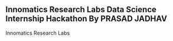 ## Innomatics Research Labs Data Science Internship Hackathon By PRASAD JADHAV
Innomatics Research Labs
